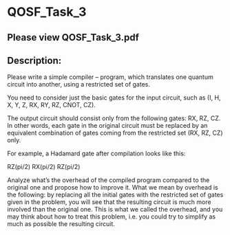 # QOSF_Task_3

## Please view QOSF_Task_3.pdf

## Description:
Please write a simple compiler – program, which translates one quantum circuit into another, using a restricted set of gates.

You need to consider just the basic gates for the input circuit, such as (I, H, X, Y, Z, RX, RY, RZ, CNOT, CZ).

The output circuit should consist only from the following gates: RX, RZ, CZ. In other words, each gate in the original circuit must be replaced by an equivalent combination of gates coming from the restricted set (RX, RZ, CZ) only.

For example, a Hadamard gate after compilation looks like this:

RZ(pi/2)
RX(pi/2)
RZ(pi/2)

Analyze what’s the overhead of the compiled program compared to the original one and propose how to improve it. What we mean by overhead is the following: by replacing all the initial gates with the restricted set of gates given in the problem, you will see that the resulting circuit is much more involved than the original one. This is what we called the overhead, and you may think about how to treat this problem, i.e. you could try to simplify as much as possible the resulting circuit.
